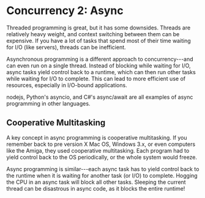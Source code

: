 # Concurrency 2: Async

Threaded programming is great, but it has some downsides. Threads are relatively heavy weight, and context switching between them can be expensive. If you have a lot of tasks that spend most of their time waiting for I/O (like servers), threads can be inefficient.

Asynchronous programming is a different approach to concurrency---and can even run on a single thread. Instead of blocking while waiting for I/O, async tasks yield control back to a runtime, which can then run other tasks while waiting for I/O to complete. This can lead to more efficient use of resources, especially in I/O-bound applications.

nodejs, Python's asyncio, and C#'s async/await are all examples of async programming in other languages.

## Cooperative Multitasking

A key concept in async programming is cooperative multitasking. If you remember back to pre version X Mac OS, Windows 3.x, or even computers like the Amiga, they used cooperative multitasking. Each program had to yield control back to the OS periodically, or the whole system would freeze.

Async programming is similar---each async task has to yield control back to the runtime when it is waiting for another task (or I/O) to complete. Hogging the CPU in an async task will block all other tasks. Sleeping the current thread can be disastrous in async code, as it blocks the entire runtime!